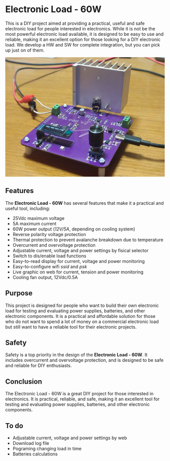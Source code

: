 # Electronic Load - 60W

This is a DIY project aimed at providing a practical, useful  and safe electronic load for people interested in electronics. While it is not be the most powerful electronic load available, it is designed to be easy to use and reliable, making it an excellent option for those looking for a DIY electronic load. We develop a HW and SW for complete integration, but you can pick up just on of them.


![image](hardware\pictures\picture2.jpg)

## Features

The __Electronic Load - 60W__ has several features that make it a practical and useful tool, including:

- 25Vdc maximum voltage
- 5A maximum current
- 60W power output (_12V/5A_, depending on cooling system)
- Reverse polarity voltage protection
- Thermal protection to prevent avalanche breakdown due to temperature
- Overcurrent and overvoltage protection
- Adjustable current, voltage and power settings by fisical selector
- Switch to dis/enable load functions
- Easy-to-read display for current, voltage and power monitoring
- Easy-to-configure wifi _ssid_ and _psk_
- Live graphic on web for current, tension and power monitoring
- Cooling fan output, 12Vdc/0.5A


## Purpose

This project is designed for people who want to build their own electronic load for testing and evaluating power supplies, batteries, and other electronic components. It is a practical and affordable solution for those who do not want to spend a lot of money on a commercial electronic load but still want to have a reliable tool for their electronic projects.

## Safety

Safety is a top priority in the design of the __Electronic Load - 60W__. It includes overcurrent and overvoltage protection, and is designed to be safe and reliable for DIY enthusiasts.

## Conclusion

The Electronic Load - 60W is a great DIY project for those interested in electronics. It is practical, reliable, and safe, making it an excellent tool for testing and evaluating power supplies, batteries, and other electronic components.

## To do
- Adjustable current, voltage and power settings by web
- Download log file
- Pograming changing load in time
- Batteries calculations